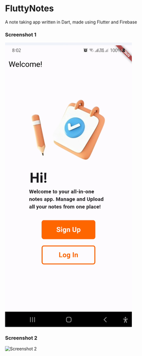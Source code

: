 # FluttyNotes
A note taking app written in Dart, made using Flutter and Firebase

### Screenshot 1
![Screenshot 1](images/Screenshot(148)2.png)

### Screenshot 2
![Screenshot 2](assets/images/screenshot2.png)
